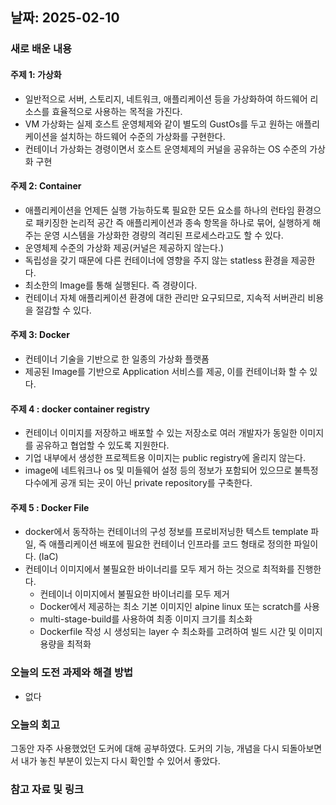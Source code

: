 ## 날짜: 2025-02-10

### 새로 배운 내용
#### 주제 1: 가상화
- 일반적으로 서버, 스토리지, 네트워크, 애플리케이션 등을 가상화하여 하드웨어 리소스를 효율적으로 사용하는 목적을 가진다.
- VM 가상화는 실제 호스트 운영체제와 같이 별도의 GustOs를 두고 원하는 애플리케이션을 설치하는 하드웨어 수준의 가상화를 구현한다.
- 컨테이너 가상화는 경령이면서 호스트 운영체제의 커널을 공유하는 OS 수준의 가상화 구현

#### 주제 2: Container
- 애플리케이션을 언제든 실행 가능하도록 필요한 모든 요소를 하나의 런타임 환경으로 패키징한 논리적 공간 즉 애플리케이션과 종속 항목을 하나로 묶어, 실행하게 해주는 운영 시스템을 가상화한 경량의 격리된 프로세스라고도 할 수 있다.
- 운영체제 수준의 가상화 제공(커널은 제공하지 않는다.)
- 독립성을 갖기 때문에 다른 컨테이너에 영향을 주지 않는 statless 환경을 제공한다.
- 최소한의 Image를 통해 실행된다. 즉 경량이다.
- 컨테이너 자체 애플리케이션 환경에 대한 관리만 요구되므로, 지속적 서버관리 비용을 절감할 수 있다.
#### 주제 3: Docker
- 컨테이너 기술을 기반으로 한 일종의 가상화 플랫폼
- 제공된 Image를 기반으로 Application 서비스를 제공, 이를 컨테이너화 할 수 있다.
#### 주제 4 : docker container registry
- 컨테이너 이미지를 저장하고 배포할 수 있는 저장소로 여러 개발자가 동일한 이미지를 공유하고 협업할 수 있도록 지원한다.
- 기업 내부에서 생성한 프로젝트용 이미지는 public registry에 올리지 않는다.
- image에 네트워크나 os 및 미들웨어 설정 등의 정보가 포함되어 있으므로 불특정 다수에게 공개 되는 곳이 아닌 private repository를 구축한다.
#### 주제 5 : Docker File
- docker에서 동작하는 컨테이너의 구성 정보를 프로비저닝한 텍스트 template 파일, 즉 애플리케이션 배포에 필요한 컨테이너 인프라를 코드 형태로 정의한 파일이다. (IaC)
- 컨테이너 이미지에서 불필요한 바이너리를 모두 제거 하는 것으로 최적화를 진행한다.
  - 컨테이너 이미지에서 불필요한 바이너리를 모두 제거
  - Docker에서 제공하는 최소 기본 이미지인 alpine linux 또는 scratch를 사용
  - multi-stage-build를 사용하여 최종 이미지 크기를 최소화
  - Dockerfile 작성 시 생성되는 layer 수 최소화를 고려하여 빌드 시간 및 이미지 용량을 최적화
### 오늘의 도전 과제와 해결 방법
- 없다
### 오늘의 회고
그동안 자주 사용했었던 도커에 대해 공부하였다. 도커의 기능, 개념을 다시 되돌아보면서 내가 놓친 부분이 있는지 다시 확인할 수 있어서 좋았다.

### 참고 자료 및 링크
